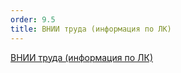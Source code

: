 ```yaml
---
order: 9.5
title: ВНИИ труда (информация по ЛК)
---
```


[ВНИИ труда (информация по ЛК)](http://www.flow-crm.study/helpcrmstudvnii)